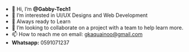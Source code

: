 - 👋 Hi, I’m **@Gabby-Tech1**
- 👀 I’m interested in UI/UX Designs and Web Development
- 🌱 Always ready to Learn
- 💞️ I’m looking to collaborate on a project with a team to help learn more.
- 📫 How to reach me on email: gkaquainoo@gmail.com
- **Whatsapp:** 0591071237

<!---
Gabby-Tech1/Gabby-Tech1 is a ✨ special ✨ repository because its `README.md` (this file) appears on your GitHub profile.
You can click the Preview link to take a look at your changes.
--->

